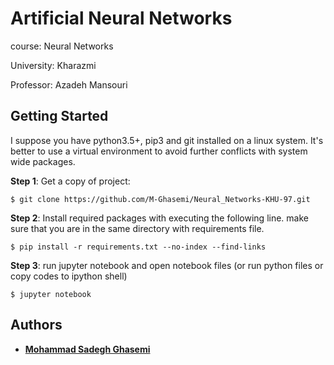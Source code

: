 # Artificial Neural Networks

course: Neural Networks

University: Kharazmi

Professor: Azadeh Mansouri

## Getting Started

I suppose you have python3.5+, pip3 and git installed on a linux system. It's better to use a virtual environment to avoid further conflicts with system wide packages.

**Step 1**: Get a copy of project:

```$ git clone https://github.com/M-Ghasemi/Neural_Networks-KHU-97.git```

**Step 2**: Install required packages with executing the following line. make sure that you are in the same directory with requirements file.

```$ pip install -r requirements.txt --no-index --find-links```

**Step 3**: run jupyter notebook and open notebook files (or run python files or copy codes to ipython shell)
```
$ jupyter notebook
```

## Authors

* **[Mohammad Sadegh Ghasemi](https://www.linkedin.com/in/mohammad-sadegh-ghasemi-40)**
